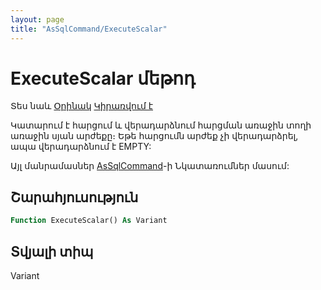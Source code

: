 ```yaml
---
layout: page
title: "AsSqlCommand/ExecuteScalar"
---
```



# ExecuteScalar մեթոդ 

Տես նաև [Օրինակ](../../Examples/AsSqlCommand.md) [Կիրառվում է](../AsSqlCommand.md)

Կատարում է հարցում և վերադարձնում հարցման առաջին տողի առաջին սյան արժեքը։
Եթե հարցումն արժեք չի վերադարձրել, ապա վերադարձնում է EMPTY:

Այլ մանրամասներ [AsSqlCommand](../AsSqlCommand.md)-ի Նկատառումներ մասում:

## Շարահյուսություն

``` vb
Function ExecuteScalar() As Variant
```
## Տվյալի տիպ

Variant
